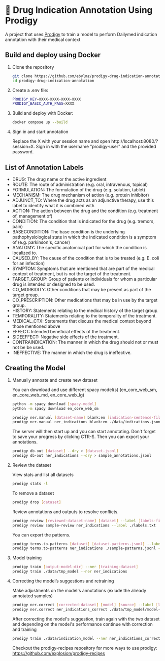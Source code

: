 # 💫 Drug Indication Annotation Using Prodigy

A project that uses [Prodigy](http://prodi.gy) to train a model to perform Dailymed indication annotation with their medical context

## Build and deploy using Docker

1. Clone the repository

    ```bash
    git clone https://github.com/ebylmz/prodigy-drug-indication-annotation
    cd prodigy-drug-indication-annotation
    ```

2. Create a .env file:

    ```bash
    PRODIGY_KEY=XXXX-XXXX-XXXX-XXXX
    PRODIGY_BASIC_AUTH_PASS=XXXX
    ```

3. Build and deploy with Docker:

    ```bash
    docker compose up --build
    ```

4. Sign in and start annotation
    
    Replace the X with your session name and open http://localhost:8080/?session=X. 
    Sign in with the username "prodigy-user" and the provided password. 

## List of Annotation Labels

* DRUG: The drug name or the active ingredient
* ROUTE: The route of administration (e.g. oral, intravenous, topical)
* FORMULATION: The formulation of the drug (e.g. solution, tablet)
* MECHANISM: The drug mechanism of action (e.g. protein inhibitor)
* ADJUNCT_TO: Where the drug acts as an adjunctive therapy, use this label to identify what it is combined with.
* ACTION: The action between the drug and the condition (e.g. treatment of, management of)
* CONDITION: The condition that is indicated for the drug (e.g. tremors, pain)
* BASECONDITION: The base condition is the underlying pathophysiological state in which the indicated condition is a symptom of (e.g. parkinson's, cancer)
* ANATOMY: The specific anatomical part for which the condition is localized to.
* CAUSED_BY: The cause of the condition that is to be treated (e.g. E. coli for an infection)
* SYMPTOM: Symptoms that are mentioned that are part of the medical context of treatment, but is not the target of the treatment.
* TARGET_GROUP: Group of patients or individuals for whom a particular drug is intended or designed to be used.
* CO_MORBIDITY: Other conditions that may be present as part of the target group. 
* CO_PRESCRIPTION: Other medications that may be in use by the target group.
* HISTORY: Statements relating to the medical history of the target group.
* TEMPORALITY: Statements relating to the temporality of the treatment.
* MEDICAL_CTX: Statements that discuss the medical context beyond those mentioned above
* EFFECT: Intended beneficial effects of the treatment.
* SIDEEFFECT: Negative side effects of the treatment.
* CONTRAINDICATION: The manner in which the drug should not or must not be be used.
* INEFFECTIVE: The manner in which the drug is ineffective.


## Creating the Model

1. Manually annoate and create new dataset

    You can download and use different spacy model(s) (en_core_web_sm, en_core_web_md, en_core_web_lg)

    ```bash
    python -m spacy download [spacy-model] 
    python -m spacy download en_core_web_sm 
    ```

    ```bash
    prodigy ner.manual [dataset-name] blank:en [indication-sentence-file-path] --label [labels-file-path] --patterns [patterns-file-path]
    prodigy ner.manual ner_indications blank:en ./data/indications.jsonl --label ./labels.txt --patterns ./data/patterns.jsonl
    ```

    The server will then start up and you can start annotating. Don't forget to save your progress by clicking CTR-S. Then you can export your annotations.

    ```bash
    prodigy db-out [dataset] --dry > [dataset.jsonl]
    prodigy db-out ner_indications --dry > sample_annotations.jsonl
    ```

2. Review the dataset

    View stats and list all datasets

    ```bash
    prodigy stats -l
    ```

    To remove a dataset

    ```bash
    prodigy drop [dataset]
    ```

    Review annotations and outputs to resolve conflicts.

    ```bash
    prodigy review [reviewed-dataset-name] [dataset] --label [labels-file-path]
    prodigy review sample-review ner_indications --label ./labels.txt
    ```

    You can export the patterns.

    ```bash
    prodigy terms.to-patterns [dataset] [dataset-patterns.jsonl] --label [labels-file-path] -m blank:en
    prodigy terms.to-patterns ner_indications ./sample-patterns.jsonl --label ./labels.txt -m blank:en
    ```

3. Model training

    ```bash
    prodigy train [output-model-dir] --ner [training-dataset] 
    prodigy train ./data/tmp_model --ner ner_indications 
    ```

4. Correcting the model’s suggestions and retraining

    Make adjustments on the model's annotations (exlude the already annotated samples) 

    ```bash
    prodigy ner.correct [corrected-dataset] [model] [source] --label [labels-file-path] --exclude [previos-dataset]
    prodigy ner.correct ner_indications_correct ./data/tmp_model/model-best ./data/indications.jsonl --label ./labels.txt --exclude ner_indications
    ```

    After correcting the model's suggestion, train again with the two dataset and depending on the model's performance continue with correction and training
    
    ```bash
    prodigy train ./data/indication_model --ner ner_indications_correct,ner_indications
    ```

    Checkout the prodigy-recipes repository for more ways to use prodigy: https://github.com/explosion/prodigy-recipes
